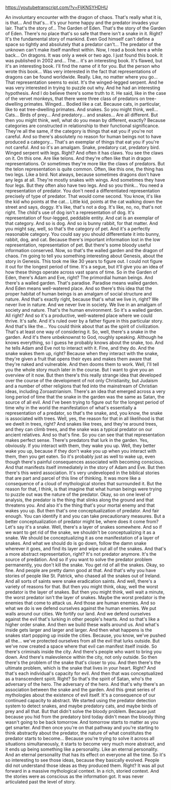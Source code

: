 https://youtubetranscript.com/?v=FljKNSYHDHU

 An involuntary encounter with the dragon of chaos. That's really what it is, is that... And that's... it's your home happy and the predator invades your lair. That's the story of... The Garden of Eden. That's the story of the Garden of Eden. There's no place that's so safe that there isn't a snake in it. Right? It's the fundamental story of mankind. Even God himself can't define a space so tightly and absolutely that a predator can't... The predator of the unknown can't make itself manifest within. Now, I read a book here a while back... On dragons. It was only a week or two ago. I just found this book. It was published in 2002 and... The... it's an interesting book. It's flawed, but it's an interesting book. I'll find the name of it for you. But the person who wrote this book... Was very interested in the fact that representations of dragons can be found worldwide. Really. Like, no matter where you go... That representation seems to exist. It's the winged-legged serpent. And he was very interested in trying to puzzle out why. And he had an interesting hypothesis. And I do believe there's some truth to it. He said, like in the case of the vervet monkeys, that there were three class of predators on tree-dwelling primates. Winged... Bodied like a cat. Because cats, in particular, like to eat tree-dwelling primates. And snakes. So you might think, well... Cats... Birds of prey... And predatory... and snakes... Are all different. But then you might think, well, what do you mean by different, exactly? Because categories are constructed in relationship to their functional significance. They're all the same, if the category is things that eat you if you're not careful. And so there's absolutely no reason for human beings not to have produced a category... That's an exemplar of things that eat you if you're not careful. And so it's an amalgam. Snake, predatory cat, predatory bird. Winged serpent with legs. Right? And often it has claws. You see the claws on it. On this one. Are like telons. And they're often like that in dragon representations. Or sometimes they're more like the claws of predators. But the telon representation is quite common. Often, like this one, the thing has two legs. Like a bird. Not always, because sometimes dragons don't have any legs at all. They're mostly snakes with wings. And sometimes they have four legs. But they often also have two legs. And so you think... You need a representation of predator. You don't need a differentiated representation precisely of type of predator. That would come second. You know, it's like the kid who points at the cat... Little kid, points at the cat walking down the street and says, doggy. It's like, that's not a dog. It's like, no, no, that's not right. The child's use of dog isn't a representation of dog. It's representation of four-legged, peddable entity. And cat is an exemplar of that category. And so is dog. And so is bunny rabbit, for that matter. And you might say, well, so that's the category of pet. And it's a perfectly reasonable category. You could say you should differentiate it into bunny, rabbit, dog, and cat. Because there's important information lost in the low representation, representation of pet. But there's some bloody useful information conserved. Now, so that's the walled garden and the dragon of chaos. I'm going to tell you something interesting about Genesis, about the story in Genesis. This took me like 30 years to figure out. I could not figure it out for the longest period of time. It's a segue, but it'll give you an idea of how these things operate across vast spans of time. So in the Garden of Eden, there's Adam and Eve, right? The primordial human beings. And there's a walled garden. That's paradise. Paradise means walled garden. And Eden means well-watered place. And so there's this idea that the proper habitat of human beings is an amalgam of social structure and nature. And that's exactly right, because that's what we live in, right? We never live in nature. And we never live in society. We live in an amalgam of society and nature. That's the human environment. So it's a walled garden. All right? And so it's a productive, well-watered place where we could thrive. It's safe. And it's ruled over by a father figure in this particular story. And that's like the... You could think about that as the spirit of civilization. That's at least one way of considering it. So, well, there's a snake in the garden. And it's there unbeknownst to God, roughly speaking. Although he knows everything, so I guess he probably knows about the snake, too. And he tells Adam and Eve not to interact with it. Fine, and they do. And the snake wakes them up, right? Because when they interact with the snake, they're given a fruit that opens their eyes and makes them aware that they're naked and vulnerable. And then dooms them to work. Well, I'll tell you the whole story much later in the course. But I want to give you an overview of it now. But then there's this really strange idea that developed over the course of the development of not only Christianity, but Judaism and a number of other religions that fed into the mainstream of Christian ideas, including Zoroastrianism. There's an idea that emerged across a very long period of time that the snake in the garden was the same as Satan, the source of all evil. And I've been trying to figure out for the longest period of time why in the world the manifestation of what's essentially a representation of a predator, so that's the snake, and, you know, the snake is associated with trees. Well, yes, the reason for that in all likelihood is that we dwelt in trees, right? And snakes like trees, and they're around trees, and they can climb trees, and the snake was a typical predator on our ancient relatives. And so that's fine. So you can see that that representation makes perfect sense. There's predators that lurk in the garden. Yes, obviously. If you interact with them, they wake you up. Well, they better wake you up, because if they don't wake you up when you interact with them, then you get eaten. So it's probably just as well to wake up, even though there's painful consequences associated with becoming conscious. And that manifests itself immediately in the story of Adam and Eve. But then there's this weird association. It's very undeveloped in the biblical stories that are part and parcel of this line of thinking. It was more like a consequence of a cloud of mythological stories that surrounded it. But the reason for that, I think, is that imagine that what human beings were trying to puzzle out was the nature of the predator. Okay, so on one level of analysis, the predator is the thing that slinks along the ground and that threatens you. And also it's the thing that's your mortal enemy and that wakes you up. But then that's one conceptualization of predator. And fair enough. You can identify it and you can take precautionary measures. But a better conceptualization of predator might be, where does it come from? Let's say it's a snake. Well, there's a layer of snakes somewhere. And so if we want to get rid of the snake, we shouldn't be conceptualizing it as a snake. We should be conceptualizing it as one manifestation of a layer of snakes. And what we should do is go down, follow the damn snake wherever it goes, and find its layer and wipe out all of the snakes. And that's a more abstract representation, right? It's not predator anymore. It's the source of predation. And so if you want to solve the predator problem permanently, you don't kill the snake. You get rid of all the snakes. Okay, so fine. And people are pretty damn good at that. And that's why you have stories of people like St. Patrick, who chased all the snakes out of Ireland. And all sorts of saints were snake eradication saints. And well, there's a variety of reasons for that. But then you might think, okay, well the worst predator is the layer of snakes. But then you might think, well wait a minute, the worst predator isn't the layer of snakes. Maybe the worst predator is the enemies that come to attack us. And those are human enemies. And so what we do is we defend ourselves against the human enemies. We put walls around our cities. We fortify our land. And we defend ourselves against the evil that's lurking in other people's hearts. And so that's like a higher order snake. And then we build these walls around us. And what's inside gets larger and larger and larger. And then what happens is the snakes start popping up inside the cities. Because, you know, we've pushed all the... we've protected ourselves from all the evil that lurks outside. But we've now created a space where that evil can manifest itself inside. So there's criminals inside the city. And there's people who want to bring you down. And there's malevolence within the city, not only outside. So then there's the problem of the snake that's closer to you. And then there's the ultimate problem, which is the snake that lives in your heart. Right? And that's each individual's capacity for evil. And then that was conceptualized as a transcendent spirit. Right? So that's the spirit of Satan, who's the adversary of the hero. The adversary of the hero. And that's why there's an association between the snake and the garden. And this great series of mythologies about the existence of evil itself. It's a consequence of our continued capacity to abstract. We started using the predator detection system to detect snakes, and maybe predatory cats, and maybe birds of prey and all that. But that didn't solve the bloody problem. Because just because you hid from the predatory bird today didn't mean the bloody thing wasn't going to be back tomorrow. And tomorrow starts to matter as you get smarter. And then once you're on that pathway and you're starting to think abstractly about the predator, the nature of what constitutes the predator starts to become... Because you're trying to solve it across all situations simultaneously, it starts to become very much more abstract, and it ends up being something like a personality. Like an eternal personality. And an eternal personality that has its effect on everyone all the time. So it's so interesting to see those ideas, because they basically evolved. People did not understand those ideas as they produced them. Right? It was all put forward in a massive mythological context. In a rich, storied context. And the stories were as conscious as the information got. It was never articulated past the level of story.